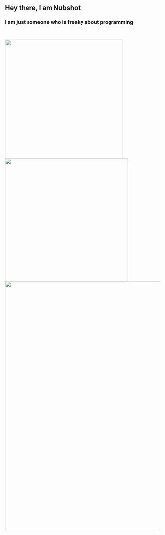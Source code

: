 ## Hey there, I am Nubshot

### I am just someone who is freaky about programming
<br>

<a href="https://github.com/anuraghazra/github-readme-stats"><img align="left" width=384px src="https://github-readme-stats.vercel.app/api?username=NubSh0t&show_icons=true&theme=radical&hide_rank=true" /></a> 
<a href="https://github.com/anuraghazra/github-readme-stats"><img align="left" width=400px src="https://github-readme-stats.vercel.app/api/top-langs/?username=NubSh0t&theme=radical&layout=compact" /></a> 

<br />
<br />
<br />
<br />
<br />
<br />
<br />
<br />
<br />
<br />
<br />
<br />

<a></a>

<a href="https://github.com/anuraghazra/github-readme-stats"><img align="left" width=808px src="https://github-readme-stats.vercel.app/api/wakatime?username=NubSh0t&theme=radical&layout=compact" /></a>
